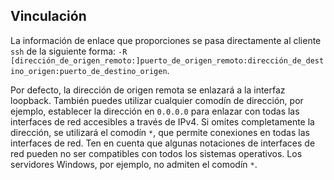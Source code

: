 ## Vinculación

La información de enlace que proporciones se pasa directamente al cliente `ssh` de la siguiente forma: `-R [dirección_de_origen_remoto:]puerto_de_origen_remoto:dirección_de_destino_origen:puerto_de_destino_origen`.

Por defecto, la dirección de origen remota se enlazará a la interfaz loopback. También puedes utilizar cualquier comodín de dirección, por ejemplo, establecer la dirección en `0.0.0.0` para enlazar con todas las interfaces de red accesibles a través de IPv4. Si omites completamente la dirección, se utilizará el comodín `*`, que permite conexiones en todas las interfaces de red. Ten en cuenta que algunas notaciones de interfaces de red pueden no ser compatibles con todos los sistemas operativos. Los servidores Windows, por ejemplo, no admiten el comodín `*`.
